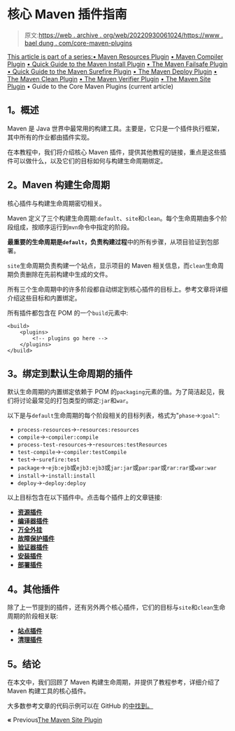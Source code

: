 # 核心 Maven 插件指南

> 原文:[https://web . archive . org/web/20220930061024/https://www . bael dung . com/core-maven-plugins](https://web.archive.org/web/20220930061024/https://www.baeldung.com/core-maven-plugins)

[This article is part of a series:](javascript:void(0);)[• Maven Resources Plugin](/web/20221206105618/https://www.baeldung.com/maven-resources-plugin)
[• Maven Compiler Plugin](/web/20221206105618/https://www.baeldung.com/maven-compiler-plugin)
[• Quick Guide to the Maven Install Plugin](/web/20221206105618/https://www.baeldung.com/maven-install-plugin)
[• The Maven Failsafe Plugin](/web/20221206105618/https://www.baeldung.com/maven-failsafe-plugin)
[• Quick Guide to the Maven Surefire Plugin](/web/20221206105618/https://www.baeldung.com/maven-surefire-plugin)
[• The Maven Deploy Plugin](/web/20221206105618/https://www.baeldung.com/maven-deploy-plugin)
[• The Maven Clean Plugin](/web/20221206105618/https://www.baeldung.com/maven-clean-plugin)
[• The Maven Verifier Plugin](/web/20221206105618/https://www.baeldung.com/maven-verifier-plugin)
[• The Maven Site Plugin](/web/20221206105618/https://www.baeldung.com/maven-site-plugin)
• Guide to the Core Maven Plugins (current article)

## **1。概述**

Maven 是 Java 世界中最常用的构建工具。主要是，它只是一个插件执行框架，其中所有的作业都由插件实现。

在本教程中，我们将介绍核心 Maven 插件，提供其他教程的链接，重点是这些插件可以做什么，以及它们的目标如何与构建生命周期绑定。

## **2。Maven 构建生命周期**

核心插件与构建生命周期密切相关。

Maven 定义了三个构建生命周期:`default`、`site`和`clean`。每个生命周期由多个阶段组成，按顺序运行到`mvn`命令中指定的阶段。

**最重要的生命周期是`default`，负责构建过程**中的所有步骤，从项目验证到包部署。

`site`生命周期负责构建一个站点，显示项目的 Maven 相关信息，而`clean`生命周期负责删除在先前构建中生成的文件。

所有三个生命周期中的许多阶段都自动绑定到核心插件的目标上。参考文章将详细介绍这些目标和内置绑定。

所有插件都包含在 POM 的一个`build`元素中:

```
<build>
    <plugins>
        <!-- plugins go here -->
    </plugins>
</build>
```

## **3。绑定到默认生命周期的插件**

默认生命周期的内置绑定依赖于 POM 的`packaging`元素的值。为了简洁起见，我们将讨论最常见的打包类型的绑定:`jar`和`war`。

以下是与`default`生命周期的每个阶段相关的目标列表，格式为"`phase`->:`goal”`:

*   `process-resources`->-`resources:resources`
*   `compile`->-`compiler:compile`
*   `process-test-resources`->-`resources:testResources`
*   `test-compile`->-`compiler:testCompile`
*   `test`->-`surefire:test`
*   `package`->-`ejb:ejb`或`ejb3:ejb3`或`jar:jar`或`par:par`或`rar:rar`或`war:war`
*   `install`->-`install:install`
*   `deploy`->-`deploy:deploy`

以上目标包含在以下插件中。点击每个插件上的文章链接:

*   **[资源插件](/web/20221206105618/https://www.baeldung.com/maven-resources-plugin)**
*   [**编译器插件**](/web/20221206105618/https://www.baeldung.com/maven-compiler-plugin)
*   **[万全外挂](/web/20221206105618/https://www.baeldung.com/maven-surefire-plugin)**
*   **[故障保护插件](/web/20221206105618/https://www.baeldung.com/maven-failsafe-plugin)**
*   [**验证器插件**](/web/20221206105618/https://www.baeldung.com/maven-verifier-plugin)
*   [**安装插件**](/web/20221206105618/https://www.baeldung.com/maven-install-plugin)
*   [**部署插件**](/web/20221206105618/https://www.baeldung.com/maven-deploy-plugin)

## **4。其他插件**

除了上一节提到的插件，还有另外两个核心插件，它们的目标与`site`和`clean`生命周期的阶段相关联:

*   [**站点插件**](/web/20221206105618/https://www.baeldung.com/maven-site-plugin)
*   [**清理插件**](/web/20221206105618/https://www.baeldung.com/maven-clean-plugin)

## **5。结论**

在本文中，我们回顾了 Maven 构建生命周期，并提供了教程参考，详细介绍了 Maven 构建工具的核心插件。

大多数参考文章的代码示例可以在 GitHub 的[中找到。](https://web.archive.org/web/20221206105618/https://github.com/eugenp/tutorials/tree/master/maven-modules/maven-plugins)

**«** Previous[The Maven Site Plugin](/web/20221206105618/https://www.baeldung.com/maven-site-plugin)